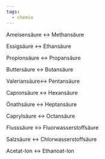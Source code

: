```yaml
---
tags:
  - chemie
---
```



Ameisensäure <-> Methansäure

<!--SR:!2024-07-01,3,256-->

Essigsäure <-> Ethansäure

<!--SR:!2024-07-02,4,276-->

Propionsäure <-> Propansäure

Buttersäure <-> Butansäure

Valeriansäure<-> Pentansäure

Capronsäure <-> Hexansäure


Önathsäure <-> Heptansäure


Caprylsäure <-> Octansäure

Flusssäure <-> Fluorwasserstoffsäure

Salzsäure <-> Chlorwasserstoffsäure


Acetat-Ion <-> Ethanoat-Ion